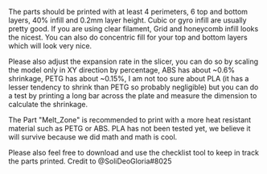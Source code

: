 The parts should be printed with at least 4 perimeters, 6 top and bottom layers, 40% infill and 0.2mm layer height. Cubic or gyro infill are usually pretty good. If you are using clear filament, Grid and honeycomb infill looks the nicest. You can also do concentric fill for your top and bottom layers which will look very nice.

Please also adjust the expansion rate in the slicer, you can do so by scaling the model only in XY direction by percentage, ABS has about ~0.6% shrinkage, PETG has about ~0.15%, I am not too sure about PLA (it has a lesser tendency to shrink than PETG so probably negligible) but you can do a test by printing a long bar across the plate and measure the dimension to calculate the shrinkage.

The Part "Melt_Zone" is recommended to print with a more heat resistant material such as PETG or ABS. PLA has not been tested yet, we believe it will survive because we did math and math is cool.


Please also feel free to download and use the checklist tool to keep in track the parts printed.
Credit to @SoliDeoGloria#8025
